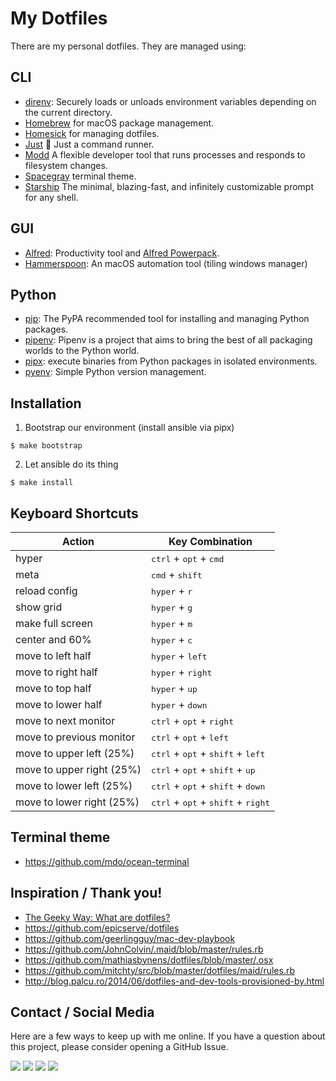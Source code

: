 # My Dotfiles

There are my personal dotfiles. They are managed using:

## CLI

- [direnv][direnv]: Securely loads or unloads environment variables depending on the current directory.
- [Homebrew][homebrew] for macOS package management.
- [Homesick][homesick] for managing dotfiles.
- [Just](https://github.com/casey/just) 🤖 Just a command runner.
- [Modd][modd] A flexible developer tool that runs processes and responds to filesystem changes.
- [Spacegray][spacegray] terminal theme.
- [Starship][starship] The minimal, blazing-fast, and infinitely customizable prompt for any shell.

## GUI

- [Alfred][alfred]: Productivity tool and [Alfred Powerpack][alfred-powerpack].
- [Hammerspoon][hammerspoon]: An macOS automation tool (tiling windows manager)

## Python

- [pip][pip]: The PyPA recommended tool for installing and managing Python packages.
- [pipenv][pipenv]: Pipenv is a project that aims to bring the best of all packaging worlds to the Python world.
- [pipx][pipx]: execute binaries from Python packages in isolated environments.
- [pyenv][pyenv]: Simple Python version management.

## Installation

1. Bootstrap our environment (install ansible via pipx)

```shell
$ make bootstrap
```

2. Let ansible do its thing

```shell
$ make install
```

## Keyboard Shortcuts

| Action | Key Combination |
| ------ | --------------- |
| hyper | <kbd>ctrl</kbd> + <kbd>opt</kbd> + <kbd>cmd</kbd> |
| meta | <kbd>cmd</kbd> + <kbd>shift</kbd> |
| reload config | <kbd>hyper</kbd> + <kbd>r</kbd> |
| show grid | <kbd>hyper</kbd> + <kbd>g</kbd> |
| make full screen | <kbd>hyper</kbd> + <kbd>m</kbd> |
| center and 60% | <kbd>hyper</kbd> + <kbd>c</kbd> |
| move to left half | <kbd>hyper</kbd> + <kbd>left</kbd> |
| move to right half | <kbd>hyper</kbd> + <kbd>right</kbd> |
| move to top half | <kbd>hyper</kbd> + <kbd>up</kbd> |
| move to lower half | <kbd>hyper</kbd> + <kbd>down</kbd> |
| move to next monitor | <kbd>ctrl</kbd> + <kbd>opt</kbd> + <kbd>right</kbd> |
| move to previous monitor | <kbd>ctrl</kbd> + <kbd>opt</kbd> + <kbd>left</kbd> |
| move to upper left (25%) | <kbd>ctrl</kbd> + <kbd>opt</kbd> + <kbd>shift</kbd> + <kbd>left</kbd> |
| move to upper right (25%) | <kbd>ctrl</kbd> + <kbd>opt</kbd> + <kbd>shift</kbd> + <kbd>up</kbd> |
| move to lower left (25%) | <kbd>ctrl</kbd> + <kbd>opt</kbd> + <kbd>shift</kbd> + <kbd>down</kbd> |
| move to lower right (25%) | <kbd>ctrl</kbd> + <kbd>opt</kbd> + <kbd>shift</kbd> + <kbd>right</kbd> |

## Terminal theme

- https://github.com/mdo/ocean-terminal

## Inspiration / Thank you!

- [The Geeky Way: What are dotfiles?](http://www.thegeekyway.com/what-are-dotfiles/)
- https://github.com/epicserve/dotfiles
- https://github.com/geerlingguy/mac-dev-playbook
- https://github.com/JohnColvin/.maid/blob/master/rules.rb
- https://github.com/mathiasbynens/dotfiles/blob/master/.osx
- https://github.com/mitchty/src/blob/master/dotfiles/maid/rules.rb
- http://blog.palcu.ro/2014/06/dotfiles-and-dev-tools-provisioned-by.html

[alfred-powerpack]: https://www.alfredapp.com/powerpack/
[alfred]: https://www.alfredapp.com/
[direnv]: https://direnv.net/
[espanso]: https://espanso.org/
[hammerspoon]: http://www.hammerspoon.org/
[homebrew]: http://brew.sh/
[homesick]: https://github.com/technicalpickles/homesick
[modd]: https://github.com/cortesi/modd
[pip]: https://pip.pypa.io/en/latest/
[pipenv]: http://docs.pipenv.org/en/latest/
[pipx]: https://pipxproject.github.io/pipx/
[pyenv]: https://github.com/yyuu/pyenv
[spacegray]:https://github.com/mbadolato/iTerm2-Color-Schemes/tree/master/terminal
[starship]: https://starship.rs/


## Contact / Social Media

Here are a few ways to keep up with me online. If you have a question about this project, please consider opening a GitHub Issue. 

[![](https://jefftriplett.com/assets/images/social/github.png)](https://github.com/jefftriplett)
[![](https://jefftriplett.com/assets/images/social/globe.png)](https://jefftriplett.com/)
[![](https://jefftriplett.com/assets/images/social/twitter.png)](https://twitter.com/webology)
[![](https://jefftriplett.com/assets/images/social/docker.png)](https://hub.docker.com/u/jefftriplett/)
